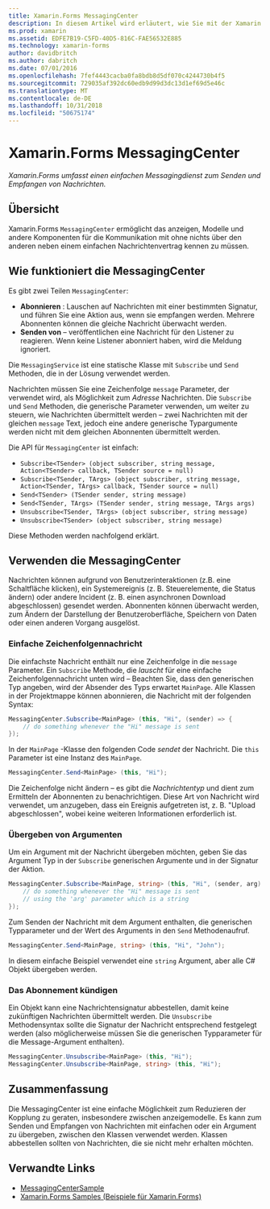 ```yaml
---
title: Xamarin.Forms MessagingCenter
description: In diesem Artikel wird erläutert, wie Sie mit der Xamarin.Forms-MessagingCenter zum Senden und Empfangen von Nachrichten, die Kopplung zwischen Klassen wie z. B. anzeigemodelle reduzieren.
ms.prod: xamarin
ms.assetid: EDFE7B19-C5FD-40D5-816C-FAE56532E885
ms.technology: xamarin-forms
author: davidbritch
ms.author: dabritch
ms.date: 07/01/2016
ms.openlocfilehash: 7fef4443cacba0fa8bdb8d5df070c4244730b4f5
ms.sourcegitcommit: 729035af392dc60edb9d99d3dc13d1ef69d5e46c
ms.translationtype: MT
ms.contentlocale: de-DE
ms.lasthandoff: 10/31/2018
ms.locfileid: "50675174"
---
```

# <a name="xamarinforms-messagingcenter"></a>Xamarin.Forms MessagingCenter

_Xamarin.Forms umfasst einen einfachen Messagingdienst zum Senden und Empfangen von Nachrichten._

<a name="Overview" />

## <a name="overview"></a>Übersicht

Xamarin.Forms `MessagingCenter` ermöglicht das anzeigen, Modelle und andere Komponenten für die Kommunikation mit ohne nichts über den anderen neben einem einfachen Nachrichtenvertrag kennen zu müssen.

<a name="How_the_MessagingCenter_Works" />

## <a name="how-the-messagingcenter-works"></a>Wie funktioniert die MessagingCenter

Es gibt zwei Teilen `MessagingCenter`:

-  **Abonnieren** : Lauschen auf Nachrichten mit einer bestimmten Signatur, und führen Sie eine Aktion aus, wenn sie empfangen werden. Mehrere Abonnenten können die gleiche Nachricht überwacht werden.
-  **Senden von** – veröffentlichen eine Nachricht für den Listener zu reagieren. Wenn keine Listener abonniert haben, wird die Meldung ignoriert.


Die `MessagingService` ist eine statische Klasse mit `Subscribe` und `Send` Methoden, die in der Lösung verwendet werden.

Nachrichten müssen Sie eine Zeichenfolge `message` Parameter, der verwendet wird, als Möglichkeit zum *Adresse* Nachrichten. Die `Subscribe` und `Send` Methoden, die generische Parameter verwenden, um weiter zu steuern, wie Nachrichten übermittelt werden – zwei Nachrichten mit der gleichen `message` Text, jedoch eine andere generische Typargumente werden nicht mit dem gleichen Abonnenten übermittelt werden.

Die API für `MessagingCenter` ist einfach:

- `Subscribe<TSender> (object subscriber, string message, Action<TSender> callback, TSender source = null)`
- `Subscribe<TSender, TArgs> (object subscriber, string message, Action<TSender, TArgs> callback, TSender source = null)`
- `Send<TSender> (TSender sender, string message)`
- `Send<TSender, TArgs> (TSender sender, string message, TArgs args)`
- `Unsubscribe<TSender, TArgs> (object subscriber, string message)`
- `Unsubscribe<TSender> (object subscriber, string message)`

Diese Methoden werden nachfolgend erklärt.

<a name="Using_the_MessagingCenter" />

## <a name="using-the-messagingcenter"></a>Verwenden die MessagingCenter

Nachrichten können aufgrund von Benutzerinteraktionen (z.B. eine Schaltfläche klicken), ein Systemereignis (z. B. Steuerelemente, die Status ändern) oder andere Incident (z. B. einen asynchronen Download abgeschlossen) gesendet werden. Abonnenten können überwacht werden, zum Ändern der Darstellung der Benutzeroberfläche, Speichern von Daten oder einen anderen Vorgang ausgelöst.

### <a name="simple-string-message"></a>Einfache Zeichenfolgennachricht

Die einfachste Nachricht enthält nur eine Zeichenfolge in die `message` Parameter. Ein `Subscribe` Methode, die *lauscht* für eine einfache Zeichenfolgennachricht unten wird – Beachten Sie, dass den generischen Typ angeben, wird der Absender des Typs erwartet `MainPage`. Alle Klassen in der Projektmappe können abonnieren, die Nachricht mit der folgenden Syntax:

```csharp
MessagingCenter.Subscribe<MainPage> (this, "Hi", (sender) => {
    // do something whenever the "Hi" message is sent
});
```

In der `MainPage` -Klasse den folgenden Code *sendet* der Nachricht. Die `this` Parameter ist eine Instanz des `MainPage`.

```csharp
MessagingCenter.Send<MainPage> (this, "Hi");
```

Die Zeichenfolge nicht ändern – es gibt die *Nachrichtentyp* und dient zum Ermitteln der Abonnenten zu benachrichtigen. Diese Art von Nachricht wird verwendet, um anzugeben, dass ein Ereignis aufgetreten ist, z. B. "Upload abgeschlossen", wobei keine weiteren Informationen erforderlich ist.

### <a name="passing-an-argument"></a>Übergeben von Argumenten

Um ein Argument mit der Nachricht übergeben möchten, geben Sie das Argument Typ in der `Subscribe` generischen Argumente und in der Signatur der Aktion.

```csharp
MessagingCenter.Subscribe<MainPage, string> (this, "Hi", (sender, arg) => {
    // do something whenever the "Hi" message is sent
    // using the 'arg' parameter which is a string
});
```

Zum Senden der Nachricht mit dem Argument enthalten, die generischen Typparameter und der Wert des Arguments in den `Send` Methodenaufruf.

```csharp
MessagingCenter.Send<MainPage, string> (this, "Hi", "John");
```

In diesem einfache Beispiel verwendet eine `string` Argument, aber alle C# Objekt übergeben werden.

### <a name="unsubscribe"></a>Das Abonnement kündigen

Ein Objekt kann eine Nachrichtensignatur abbestellen, damit keine zukünftigen Nachrichten übermittelt werden. Die `Unsubscribe` Methodensyntax sollte die Signatur der Nachricht entsprechend festgelegt werden (also möglicherweise müssen Sie die generischen Typparameter für die Message-Argument enthalten).

```csharp
MessagingCenter.Unsubscribe<MainPage> (this, "Hi");
MessagingCenter.Unsubscribe<MainPage, string> (this, "Hi");
```

<a name="Summary" />

## <a name="summary"></a>Zusammenfassung

Die MessagingCenter ist eine einfache Möglichkeit zum Reduzieren der Kopplung zu geraten, insbesondere zwischen anzeigemodelle. Es kann zum Senden und Empfangen von Nachrichten mit einfachen oder ein Argument zu übergeben, zwischen den Klassen verwendet werden. Klassen abbestellen sollten von Nachrichten, die sie nicht mehr erhalten möchten.


## <a name="related-links"></a>Verwandte Links

- [MessagingCenterSample](https://developer.xamarin.com/samples/UsingMessagingCenter)
- [Xamarin.Forms Samples (Beispiele für Xamarin.Forms)](https://github.com/xamarin/xamarin-forms-samples)
